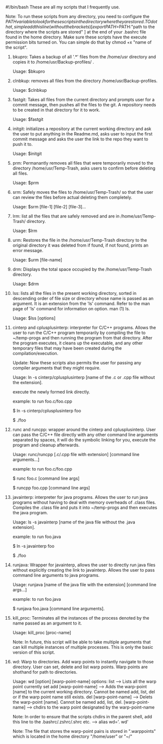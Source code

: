 #!/bin/bash
These are all my scripts that I frequently use.

Note: To run these scripts from any directory, you need to configure the $PATH variable to look for these scripts in the directory where they are stored. TO do that, simple add this line (without the brackets) [ export PATH=$PATH:"path to the directory where the scripts are stored" ] at the end of your .bashrc file found in the home directory. Make sure these scripts have the execute permission bits turned on. You can simple do that by chmod +x "name of the script".

1. bkupro: Takes a backup of all '.\*' files from the /home/usr directory and copies it to /home/usr/Backup-profiles/ .

   Usage: $bkupro

2. clnbkup: removes all files from the directory /home/usr/Backup-profiles.

   Usage: $clnbkup

3. fastgit: Takes all files from the current directory and prompts user for a commit message, then pushes all the files to the git. A repository needs to be created in that directory for it to work.

   Usage: $fastgit

4. initgit: initializes a repository at the current working directory and ask the user to put anything in the Readme.md, asks user to input the first commit message and asks the user the link to the repo they want to push it to.

   Usage: $initgit

5. prm: Permanantly removes all files that were temporarily moved to the directory /home/usr/Temp-Trash, asks users to confirm before deleting all files.

   Usage: $prm

6. srm: Safely moves the files to /home/usr/Temp-Trash/ so that the user can review the files before actual deleting them completely.

   Usage: $srm [file-1] [file-2] [file-3]... 

7. lrm: list all the files that are safely removed and are in /home/usr/Temp-Trash/ directory.

   Usage: $lrm

8. urm: Restores the file in the /home/usr/Temp-Trash directory to the original directory it was deleted from if found, if not found, prints an error message.

   Usage: $urm [file-name]

9. drm: Displays the total space occupied by the /home/usr/Temp-Trash directory.

   Usage: $drm

10. lss: lists all the files in the present working directory, sorted in descending order of file size  or directory whose name is passed as an argument. It is an extension from the 'ls' command. Refer to the man page of 'ls' command for information on option. man (1) ls.

    Usage: $lss [options]

11. cinterp and cplusplusinterp: interpreter for C/C++ programs. Allows the user to run the C/C++ program temporarily by compiling the file to ~/temp-progs and then running the program from that directory. After the program executes, it cleans up the executable, and any other temporary files that may have been created during the compilation/execution. 

    Update: Now these scripts also permits the user for passing any compiler arguments that they might require.
    
    Usage: ln -s cinterp/cplusplusinterp [name of the .c or .cpp file without the extension].
    
    execute the newly formed link directly. 
    
    example: to run foo.c/foo.cpp
    
    $ ln -s cinterp/cplusplusinterp foo
    
    $ ./foo

12. runc and runcpp: wrapper around the cinterp and cplusplusinterp. User can pass the C/C++ file directly with any other command line arguments separated by spaces, it will do the symbolic linking for you, execute the program and cleanup afterwards.
    
    Usage: runc/runcpp [.c/.cpp file with extension] [command line arguments...]

    example: to run foo.c/foo.cpp
    
    $ runc foo.c [command line args]
    
    $ runcpp foo.cpp [command line args]

13. javainterp: interpreter for java programs. Allows the user to run java programs without having to deal with memory overheads of .class files. Compiles the .class file and puts it into ~/temp-progs and then executes the java program. 

    Usage: ls -s javainterp [name of the java file without the .java extension].

    example: to run foo.java
    
    $ ln -s javainterp foo
    
    $ ./foo

14. runjava: Wrapper for javainterp, allows the user to directly run java files without explicitly creating the link to javainterp. Allows the user to pass command line arguments to java programs.
    
    Usage: runjava [name of the java file with the extension] [command line args...]

    example: to run foo.java
    
    $ runjava foo.java [command line arguments].

15. kill_proc: Terminates all the instances of the process denoted by the name passed as an argument to it.

    Usage: kill_proc [proc-name]

    Note: In future, this script will be able to take multiple arguments that can kill multiple instances of multiple processes. This is only the basic version of this script.

16. wd: Warp to directories. Add warp points to instantly navigate to those directory. User can set, delete and list warp points. Warp points are shothand for path to directories.

    Usage: wd [option] [warp-point-name]
           options:
                    list                  --> Lists all the warp point currently set
                    add [warp-point-name] --> Adds the warp-point [name] to the current working directory. Cannot be named add, list, del or if the warp point name still exists.
                    del [warp-point-name] --> Delets the warp-point [name]. Cannot be named add, list, del.
                    [warp-point-name]     --> chdirs to the warp point designated by the warp-point-name
    
    Note: In order to ensure that the scripts chdirs in the parent shell, add this line to the .bashrc/.zshrc/.shrc etc.
          --> alias wd='. wd'

    Note: The file that stores the warp-point pairs is stored in ".warppoints" which is located in the home directory "/home/user" or "~/"
